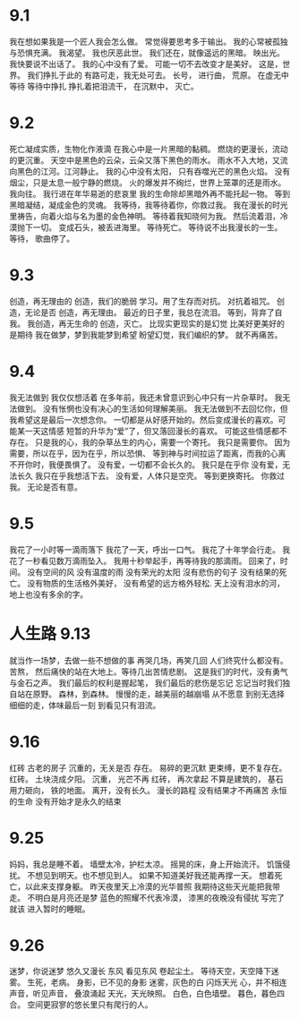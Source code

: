 # 9.1
我在想如果我是一个匠人我会怎么做。
常觉得要思考多于输出。
我的心常被孤独与恐惧充满。
我渴望。
我也厌恶此世。
我们还在，就像遥远的黑暗。
映出光。
我快要说不出话了。
我的心中没有了爱。
可能一切不去改变才是美好。
这是，世界。
我们挣扎于此的
有路可走，我无处可去。
长号，
进行曲，
荒原。
在虚无中等待
等待中挣扎
挣扎着把泪流干，
在沉默中，
灭亡。
# 9.2
死亡凝成实质，生物化作液滴
在我心中是一片黑暗的黏稠。
燃烧的更漫长，流动的更沉重。
天空中是黑色的云朵，云朵又落下黑色的雨水。
雨水不入大地，又流向黑色的江河。江河静止。
我的心中没有太阳，
只有吞噬光芒的黑色火焰。
没有烟尘，只是太息一般宁静的燃烧。
火的爆发并不绚烂，世界上笼罩的还是雨水。
我向往。
我行进在年华易逝的悲哀里
我的生命除却黑暗外再不能托起一物。
等到黑暗凝结，凝成金色的灵魂。
我等待，我等待着你，你救过我。
我在漫长的时光里祷告，向着火焰与名为墨的金色神明。
等待着我知晓何为我。
然后流着泪，冷漠抛下一切。
变成石头，被丢进海里。
等待死亡。
等待说不出我漫长的一生。
等待，
歌曲停了。
# 9.3
创造，再无理由的
创造，我们的脆弱
学习。用了生存而对抗。
对抗着祖咒。
创造，无论是否
创造，再无理由。
最近的日子里，我总在流泪。
等到，背弃了自我。
我创造，再无生命的
创造，灭亡。
比现实更现实的是幻觉
比美好更美好的是期待
我在做梦，梦到我能梦到希望
盼望幻觉，我们编织的梦。
就不再痛苦。
# 9.4
我无法做到
我仅仅想活着
在多年前，我还未曾意识到心中只有一片杂草时。
我无法做到。
没有怅惘也没有决心的生活如何理解美丽。
我无法做到不去回忆你，但我希望这是最后一次想念你。
一切都是从好感开始的。然后变成漫长的喜欢。可能某一天这情感
短暂的升华为“爱”了，但又落回漫长的喜欢。
可能这些情感都不存在。
只是我的心，我的杂草丛生的内心，需要一个寄托。
我只是需要你。
因为需要，所以在乎，因为在乎，所以恐惧、
等到神与时间拉运了距离，而我的心离不开你时，我便畏惧了。
没有爱，一切都不会长久的。
我只是在乎你
没有爱，无法长久
我只在乎我想活下去。
没有爱，人体只是空壳。
等到更换寄托。
你救过我。
无论是否有意。
# 9.5
我花了一小时等一滴雨落下
我花了一天，呼出一口气。
我花了十年学会行走。
我花了一秒看见数万滴雨坠入。
我用十秒举起手，再等待我的那滴雨。
回来了，时间。
没有空间的风
没有温度的雨
没有荣光的太阳
沒有悲伤的句子
没有结果的死亡。
没有物质的生活格外美好，
没有希望的远方格外轻松.
天上没有泪水的河，
地上也没有多余的字。
# 人生路 9.13
就当作一场梦，去做一些不想做的事
再哭几场，再笑几回
人们终究什么都没有。
苦熬，
然后痛快的站在大地上。等待几出苦情悲剧。
这是我们的时代，没有勇气与金石之声。
我们最后的权利是握起笔，
我们最后的悲伤是忘记
忘记当时我们独自站在原野。
森林，到森林。
慢慢的走，越美丽的越崩塌
从不愿意 到别无选择
细细的走，体味最后一刻
到看见只有泪流。
# 9.16
红砖
古老的房子
沉重的，无关是否
存在。
易碎的更沉默
更束缚，更不复存在。
红砖。
土块浇成夕阳。
沉重，
光芒不再
红砖，
再次拿起
不算是建筑的，
基石
用力砸向，
铁的地面。
离开，没有长久。
漫长的路程
没有结果才不再痛苦
永恒的生命
没有开始才是永久的结束

# 9.25
妈妈，我总是睡不着。
墙壁太冷，护栏太凉。
摇晃的床，身上开始流汗。
饥饿侵扰。
不想见到明天。也不想见到人。
如果不知道美好我还能再撑一天。
想着死亡，以此来支撑身躯。
昨天夜里天上冷漠的光华普照
我期待这些天光能把我带走。
不明白是月亮还是梦
蓝色的照耀不代表冷漠，
漆黑的夜晚没有侵扰
写完了
就该
进入暂时的睡眠。

# 9.26
迷梦，你说迷梦
悠久又漫长
东风 看见东风
卷起尘土。
等待天空，天空降下迷雾。
生死，老病。
身影，已不见的身影
迷雾，灰色的白
闪烁天光
心，并不相连
声音，听见声音，
叠浪涌起
天光，天光映照。
白色，白色墙壁。
暮色，暮色四合。
空间更寂寥的悠长里只有爬行的人。